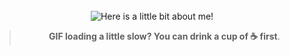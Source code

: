 <div align="center">
<br/>
<img src="https://raw.githubusercontent.com/KelviNosse/KelviNosse/master/assets/terminal.gif" alt="Here is a little bit about me!">

<br />

> **GIF loading a little slow? You can drink a cup of ☕ first**.

<br/>
<br/>

</div>
